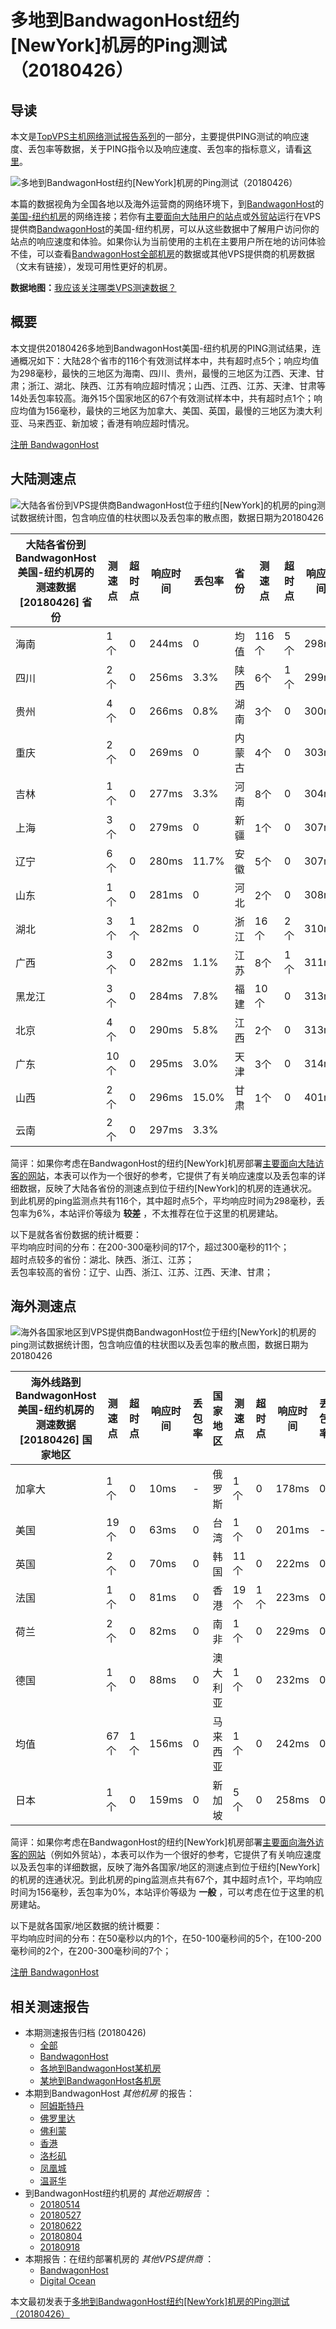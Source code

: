 #  多地到BandwagonHost纽约[NewYork]机房的Ping测试（20180426） 

## 导读

本文是[TopVPS主机网络测试报告系列](https://vps123.top/pingtest)的一部分，主要提供PING测试的响应速度、丢包率等数据，关于PING指令以及响应速度、丢包率的指标意义，请看[这里](https://vps123.top/what-is-ping.html)。

![多地到BandwagonHost纽约\[NewYork\]机房的Ping测试（20180426）](/images/thumbnails/to_bwg_NewYork.png)

本篇的数据视角为全国各地以及海外运营商的网络环境下，到[BandwagonHost](https://vps123.top/go/bwg)的[美国-纽约机房](https://vps123.top/bandwagon-facilities.html#newyork)的网络连接；若你有[主要面向大陆用户的站点](https://vps123.top/website-for-mainland-users.html)或[外贸站](https://vps123.top/website-for-internation-trade.html)运行在VPS提供商[BandwagonHost](https://vps123.top/go/bwg)的美国-纽约机房，可以从这些数据中了解用户访问你的站点的响应速度和体验。如果你认为当前使用的主机在主要用户所在地的访问体验不佳，可以查看[BandwagonHost全部机房](/bandwagon/isp/china/20180426-bandwagon-isp-china.md)的数据或其他VPS提供商的机房数据（文末有链接），发现可用性更好的机房。

**数据地图：**[我应该关注哪类VPS测速数据？](https://vps123.top/find-pingtest-data-you-need.html)

## 概要

本文提供20180426多地到BandwagonHost美国-纽约机房的PING测试结果，连通概况如下：大陆28个省市的116个有效测试样本中，共有超时点5个；响应均值为298毫秒，最快的三地区为海南、四川、贵州，最慢的三地区为江西、天津、甘肃；浙江、湖北、陕西、江苏有响应超时情况；山西、江西、江苏、天津、甘肃等14处丢包率较高。海外15个国家地区的67个有效测试样本中，共有超时点1个；响应均值为156毫秒，最快的三地区为加拿大、美国、英国，最慢的三地区为澳大利亚、马来西亚、新加坡；香港有响应超时情况。

[注册 BandwagonHost](https://vps123.top/go/bwg/_btn1)

## 大陆测速点

![大陆各省份到VPS提供商BandwagonHost位于纽约\[NewYork\]的机房的ping测试数据统计图，包含响应值的柱状图以及丢包率的散点图，数据日期为20180426](/images/pingtests/bwg_20180426/plot_idc_bwg_usa-newyork_20180426_mainland.png)

大陆各省份到BandwagonHost美国-纽约机房的测速数据 [20180426] 省份 | 测速点 | 超时点 | 响应时间 | 丢包率 | 省份 | 测速点 | 超时点 | 响应时间 | 丢包率  
---|---|---|---|---|---|---|---|---|---  
海南 | 1个 | 0 | 244ms | 0 | 均值 | 116个 | 5个 | 298ms | 6.9%  
四川 | 2个 | 0 | 256ms | 3.3% | 陕西 | 6个 | 1个 | 299ms | 7.3%  
贵州 | 4个 | 0 | 266ms | 0.8% | 湖南 | 3个 | 0 | 300ms | 6.7%  
重庆 | 2个 | 0 | 269ms | 0 | 内蒙古 | 4个 | 0 | 303ms | 6.7%  
吉林 | 1个 | 0 | 277ms | 3.3% | 河南 | 8个 | 0 | 304ms | 3.9%  
上海 | 3个 | 0 | 279ms | 0 | 新疆 | 1个 | 0 | 307ms | 0  
辽宁 | 6个 | 0 | 280ms | 11.7% | 安徽 | 5个 | 0 | 307ms | 7.5%  
山东 | 1个 | 0 | 281ms | 0 | 河北 | 2个 | 0 | 308ms | 3.3%  
湖北 | 3个 | 1个 | 282ms | 0 | 浙江 | 16个 | 2个 | 310ms | 11.2%  
广西 | 3个 | 0 | 282ms | 1.1% | 江苏 | 8个 | 1个 | 311ms | 13.3%  
黑龙江 | 3个 | 0 | 284ms | 7.8% | 福建 | 10个 | 0 | 313ms | 7.7%  
北京 | 4个 | 0 | 290ms | 5.8% | 江西 | 2个 | 0 | 313ms | 15.0%  
广东 | 10个 | 0 | 295ms | 3.0% | 天津 | 3个 | 0 | 314ms | 13.3%  
山西 | 2个 | 0 | 296ms | 15.0% | 甘肃 | 1个 | 0 | 401ms | 13.3%  
云南 | 2个 | 0 | 297ms | 3.3% |  |  |  |  |   
  
简评：如果你考虑在BandwagonHost的纽约[NewYork]机房部署[主要面向大陆访客的网站](website-for-mainland-users.html)，本表可以作为一个很好的参考，它提供了有关响应速度以及丢包率的详细数据，反映了大陆各省份的测速点到位于纽约[NewYork]的机房的连通状况。到此机房的ping监测点共有116个，其中超时点5个，平均响应时间为298毫秒，丢包率为6%，本站评价等级为 **较差** ，不太推荐在位于这里的机房建站。

以下是就各省份数据的统计概要：  
平均响应时间的分布：在200-300毫秒间的17个，超过300毫秒的11个；  
超时点较多的省份：湖北、陕西、浙江、江苏；  
丢包率较高的省份：辽宁、山西、浙江、江苏、江西、天津、甘肃；

## 海外测速点

![海外各国家地区到VPS提供商BandwagonHost位于纽约\[NewYork\]的机房的ping测试数据统计图，包含响应值的柱状图以及丢包率的散点图，数据日期为20180426](/images/pingtests/bwg_20180426/plot_idc_bwg_usa-newyork_20180426_overseas.png)

海外线路到BandwagonHost美国-纽约机房的测速数据 [20180426] 国家地区 | 测速点 | 超时点 | 响应时间 | 丢包率 | 国家地区 | 测速点 | 超时点 | 响应时间 | 丢包率  
---|---|---|---|---|---|---|---|---|---  
加拿大 | 1个 | 0 | 10ms | - | 俄罗斯 | 1个 | 0 | 178ms | 0  
美国 | 19个 | 0 | 63ms | 0 | 台湾 | 1个 | 0 | 201ms | -  
英国 | 2个 | 0 | 70ms | 0 | 韩国 | 11个 | 0 | 222ms | 0  
法国 | 1个 | 0 | 81ms | 0 | 香港 | 19个 | 1个 | 223ms | 0  
荷兰 | 2个 | 0 | 82ms | 0 | 南非 | 1个 | 0 | 229ms | 0  
德国 | 1个 | 0 | 88ms | 0 | 澳大利亚 | 1个 | 0 | 232ms | 0  
均值 | 67个 | 1个 | 156ms | 0 | 马来西亚 | 1个 | 0 | 242ms | 0  
日本 | 1个 | 0 | 159ms | 0 | 新加坡 | 5个 | 0 | 258ms | 0  
  
简评：如果你考虑在BandwagonHost的纽约[NewYork]机房部署[主要面向海外访客的网站](https://vps123.top/website-for-internation-trade.html)（例如外贸站），本表可以作为一个很好的参考，它提供了有关响应速度以及丢包率的详细数据，反映了海外各国家/地区的测速点到位于纽约[NewYork]的机房的连通状况。到此机房的ping监测点共有67个，其中超时点1个，平均响应时间为156毫秒，丢包率为0%，本站评价等级为 **一般** ，可以考虑在位于这里的机房建站。

以下是就各国家/地区数据的统计概要：  
平均响应时间的分布：在50毫秒以内的1个，在50-100毫秒间的5个，在100-200毫秒间的2个，在200-300毫秒间的7个；

[注册 BandwagonHost](https://vps123.top/go/bwg/_btn2)

## 相关测速报告

  * 本期测速报告归档 (20180426) 
    * [全部](https://vps123.top/pingtests/20180426 "本期各VPS提供商全部测速报告")
    * [BandwagonHost](https://vps123.top/pingtests/idc-bandwagon/20180426 "本期BandwagonHost的全部测速报告")
    * [各地到BandwagonHost某机房](https://vps123.top/pingtests/idc-bandwagon/isp-global/20180426 "以BandwagonHost某机房为关注对象的视角，横向比较大陆各省份、海外各国家地区")
    * [某地到BandwagonHost各机房](https://vps123.top/pingtests/idc-bandwagon/facility-all/20180426 "以大陆某省份为关注对象的视角，横向比较BandwagonHost各机房")
  * 本期到BandwagonHost _其他机房_ 的报告： 
    * [阿姆斯特丹](/bandwagon/idc/amsterdam/20180426-bandwagon-idc-amsterdam.md "多地到BandwagonHost阿姆斯特丹机房的Ping测试 20180426")
    * [佛罗里达](/bandwagon/idc/florida/20180426-bandwagon-idc-florida.md "多地到BandwagonHost佛罗里达机房的Ping测试 20180426")
    * [佛利蒙](/bandwagon/idc/fremont/20180426-bandwagon-idc-fremont.md "多地到BandwagonHost佛利蒙机房的Ping测试 20180426")
    * [香港](/bandwagon/idc/hongkong/20180426-bandwagon-idc-hongkong.md "多地到BandwagonHost香港机房的Ping测试 20180426")
    * [洛杉矶](/bandwagon/idc/losangeles/20180426-bandwagon-idc-losangeles.md "多地到BandwagonHost洛杉矶机房的Ping测试 20180426")
    * [凤凰城](/bandwagon/idc/phoenix/20180426-bandwagon-idc-phoenix.md "多地到BandwagonHost凤凰城机房的Ping测试 20180426")
    * [温哥华](/bandwagon/idc/vancouver/20180426-bandwagon-idc-vancouver.md "多地到BandwagonHost温哥华机房的Ping测试 20180426")
  * 到BandwagonHost纽约机房的 _其他近期报告_ ： 
    * [20180514](/bandwagon/idc/newyork/20180514-bandwagon-idc-newyork.md "多地到BandwagonHost纽约机房的Ping测试 20180514")
    * [20180527](/bandwagon/idc/newyork/20180527-bandwagon-idc-newyork.md "多地到BandwagonHost纽约机房的Ping测试 20180527")
    * [20180622](/bandwagon/idc/newyork/20180622-bandwagon-idc-newyork.md "多地到BandwagonHost纽约机房的Ping测试 20180622")
    * [20180804](/bandwagon/idc/newyork/20180804-bandwagon-idc-newyork.md "多地到BandwagonHost纽约机房的Ping测试 20180804")
    * [20180918](/bandwagon/idc/newyork/20180918-bandwagon-idc-newyork.md "多地到BandwagonHost纽约机房的Ping测试 20180918")
  * 本期报告：在纽约部署机房的 _其他VPS提供商_ ： 
    * [BandwagonHost](/bandwagon/idc/newyork/20180426-bwg-idc-newyork.md "多地到BandwagonHost纽约机房的Ping测试 20180426")
    * [Digital Ocean](do/idc/newyork/20180426-do-idc-newyork.md "多地到Digital Ocean纽约机房的Ping测试 20180426")



本文最初发表于[多地到BandwagonHost纽约[NewYork]机房的Ping测试（20180426）](https://vps123.top/pingtest/20180426-bandwagon-idc-newyork.html)
